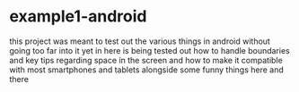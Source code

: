 # example1-android
this project was meant to test out the various things in android without going too far into it yet
in here is being tested out how to handle boundaries and key tips regarding space in the screen and how to make it compatible
with most smartphones and tablets alongside some funny things here and there 
